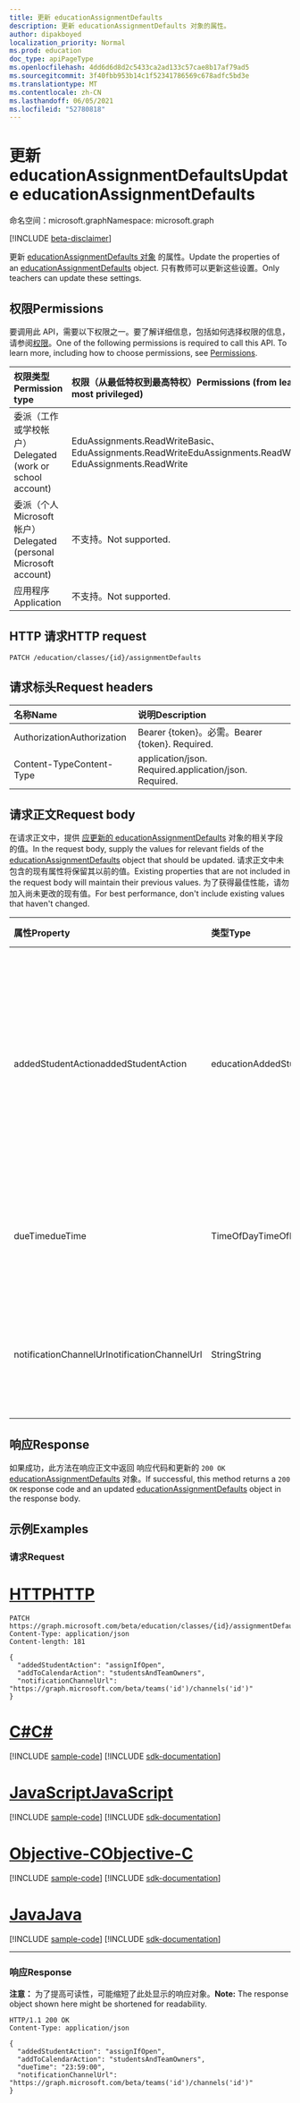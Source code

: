```yaml
---
title: 更新 educationAssignmentDefaults
description: 更新 educationAssignmentDefaults 对象的属性。
author: dipakboyed
localization_priority: Normal
ms.prod: education
doc_type: apiPageType
ms.openlocfilehash: 4dd6d6d8d2c5433ca2ad133c57cae8b17af79ad5
ms.sourcegitcommit: 3f40fbb953b14c1f52341786569c678adfc5bd3e
ms.translationtype: MT
ms.contentlocale: zh-CN
ms.lasthandoff: 06/05/2021
ms.locfileid: "52780818"
---
```

# <a name="update-educationassignmentdefaults"></a><span data-ttu-id="d5026-103">更新 educationAssignmentDefaults</span><span class="sxs-lookup"><span data-stu-id="d5026-103">Update educationAssignmentDefaults</span></span>
<span data-ttu-id="d5026-104">命名空间：microsoft.graph</span><span class="sxs-lookup"><span data-stu-id="d5026-104">Namespace: microsoft.graph</span></span>

[!INCLUDE [beta-disclaimer](../../includes/beta-disclaimer.md)]

<span data-ttu-id="d5026-105">更新 [educationAssignmentDefaults 对象](../resources/educationassignmentdefaults.md) 的属性。</span><span class="sxs-lookup"><span data-stu-id="d5026-105">Update the properties of an [educationAssignmentDefaults](../resources/educationassignmentdefaults.md) object.</span></span> <span data-ttu-id="d5026-106">只有教师可以更新这些设置。</span><span class="sxs-lookup"><span data-stu-id="d5026-106">Only teachers can update these settings.</span></span>

## <a name="permissions"></a><span data-ttu-id="d5026-107">权限</span><span class="sxs-lookup"><span data-stu-id="d5026-107">Permissions</span></span>
<span data-ttu-id="d5026-p102">要调用此 API，需要以下权限之一。要了解详细信息，包括如何选择权限的信息，请参阅[权限](/graph/permissions-reference)。</span><span class="sxs-lookup"><span data-stu-id="d5026-p102">One of the following permissions is required to call this API. To learn more, including how to choose permissions, see [Permissions](/graph/permissions-reference).</span></span>

|<span data-ttu-id="d5026-110">权限类型</span><span class="sxs-lookup"><span data-stu-id="d5026-110">Permission type</span></span>|<span data-ttu-id="d5026-111">权限（从最低特权到最高特权）</span><span class="sxs-lookup"><span data-stu-id="d5026-111">Permissions (from least to most privileged)</span></span>|
|:---|:---|
|<span data-ttu-id="d5026-112">委派（工作或学校帐户）</span><span class="sxs-lookup"><span data-stu-id="d5026-112">Delegated (work or school account)</span></span> |  <span data-ttu-id="d5026-113">EduAssignments.ReadWriteBasic、EduAssignments.ReadWrite</span><span class="sxs-lookup"><span data-stu-id="d5026-113">EduAssignments.ReadWriteBasic, EduAssignments.ReadWrite</span></span>  |
|<span data-ttu-id="d5026-114">委派（个人 Microsoft 帐户）</span><span class="sxs-lookup"><span data-stu-id="d5026-114">Delegated (personal Microsoft account)</span></span> |  <span data-ttu-id="d5026-115">不支持。</span><span class="sxs-lookup"><span data-stu-id="d5026-115">Not supported.</span></span>  |
|<span data-ttu-id="d5026-116">应用程序</span><span class="sxs-lookup"><span data-stu-id="d5026-116">Application</span></span> | <span data-ttu-id="d5026-117">不支持。</span><span class="sxs-lookup"><span data-stu-id="d5026-117">Not supported.</span></span> |

## <a name="http-request"></a><span data-ttu-id="d5026-118">HTTP 请求</span><span class="sxs-lookup"><span data-stu-id="d5026-118">HTTP request</span></span>

<!-- {
  "blockType": "ignored"
}
-->
``` http
PATCH /education/classes/{id}/assignmentDefaults
```

## <a name="request-headers"></a><span data-ttu-id="d5026-119">请求标头</span><span class="sxs-lookup"><span data-stu-id="d5026-119">Request headers</span></span>
|<span data-ttu-id="d5026-120">名称</span><span class="sxs-lookup"><span data-stu-id="d5026-120">Name</span></span>|<span data-ttu-id="d5026-121">说明</span><span class="sxs-lookup"><span data-stu-id="d5026-121">Description</span></span>|
|:---|:---|
|<span data-ttu-id="d5026-122">Authorization</span><span class="sxs-lookup"><span data-stu-id="d5026-122">Authorization</span></span>|<span data-ttu-id="d5026-p103">Bearer {token}。必需。</span><span class="sxs-lookup"><span data-stu-id="d5026-p103">Bearer {token}. Required.</span></span>|
|<span data-ttu-id="d5026-125">Content-Type</span><span class="sxs-lookup"><span data-stu-id="d5026-125">Content-Type</span></span>|<span data-ttu-id="d5026-p104">application/json. Required.</span><span class="sxs-lookup"><span data-stu-id="d5026-p104">application/json. Required.</span></span>|

## <a name="request-body"></a><span data-ttu-id="d5026-128">请求正文</span><span class="sxs-lookup"><span data-stu-id="d5026-128">Request body</span></span>
<span data-ttu-id="d5026-129">在请求正文中，提供 [应更新的 educationAssignmentDefaults](../resources/educationassignmentdefaults.md) 对象的相关字段的值。</span><span class="sxs-lookup"><span data-stu-id="d5026-129">In the request body, supply the values for relevant fields of the [educationAssignmentDefaults](../resources/educationassignmentdefaults.md) object that should be updated.</span></span> <span data-ttu-id="d5026-130">请求正文中未包含的现有属性将保留其以前的值。</span><span class="sxs-lookup"><span data-stu-id="d5026-130">Existing properties that are not included in the request body will maintain their previous values.</span></span> <span data-ttu-id="d5026-131">为了获得最佳性能，请勿加入尚未更改的现有值。</span><span class="sxs-lookup"><span data-stu-id="d5026-131">For best performance, don't include existing values that haven't changed.</span></span>

|<span data-ttu-id="d5026-132">属性</span><span class="sxs-lookup"><span data-stu-id="d5026-132">Property</span></span>|<span data-ttu-id="d5026-133">类型</span><span class="sxs-lookup"><span data-stu-id="d5026-133">Type</span></span>|<span data-ttu-id="d5026-134">说明</span><span class="sxs-lookup"><span data-stu-id="d5026-134">Description</span></span>|
|:---|:---|:---|
|<span data-ttu-id="d5026-135">addedStudentAction</span><span class="sxs-lookup"><span data-stu-id="d5026-135">addedStudentAction</span></span>|<span data-ttu-id="d5026-136">educationAddedStudentAction</span><span class="sxs-lookup"><span data-stu-id="d5026-136">educationAddedStudentAction</span></span>|<span data-ttu-id="d5026-137">用于处理作业发布后添加的学生的课堂级别默认行为。</span><span class="sxs-lookup"><span data-stu-id="d5026-137">Class-level default behavior for handling students who are added after the assignment is published.</span></span> <span data-ttu-id="d5026-138">可取值为：`none`、`assignIfOpen`。</span><span class="sxs-lookup"><span data-stu-id="d5026-138">Possible values are: `none`, `assignIfOpen`.</span></span> <span data-ttu-id="d5026-139">默认值为 `none`。</span><span class="sxs-lookup"><span data-stu-id="d5026-139">The default value is `none`.</span></span>|
|<span data-ttu-id="d5026-140">dueTime</span><span class="sxs-lookup"><span data-stu-id="d5026-140">dueTime</span></span>|<span data-ttu-id="d5026-141">TimeOfDay</span><span class="sxs-lookup"><span data-stu-id="d5026-141">TimeOfDay</span></span>|<span data-ttu-id="d5026-142">"到期时间"字段的类级别默认值。</span><span class="sxs-lookup"><span data-stu-id="d5026-142">Class-level default value for due time field.</span></span> <span data-ttu-id="d5026-143">默认值为 `23:59:00`</span><span class="sxs-lookup"><span data-stu-id="d5026-143">Default value is `23:59:00`</span></span>|
|<span data-ttu-id="d5026-144">notificationChannelUrl</span><span class="sxs-lookup"><span data-stu-id="d5026-144">notificationChannelUrl</span></span>|<span data-ttu-id="d5026-145">String</span><span class="sxs-lookup"><span data-stu-id="d5026-145">String</span></span>|<span data-ttu-id="d5026-146">默认Teams通知将发送到的频道。</span><span class="sxs-lookup"><span data-stu-id="d5026-146">Default Teams channel to which notifications will be sent.</span></span> <span data-ttu-id="d5026-147">默认值为 `null`。</span><span class="sxs-lookup"><span data-stu-id="d5026-147">Default value is `null`.</span></span>|



## <a name="response"></a><span data-ttu-id="d5026-148">响应</span><span class="sxs-lookup"><span data-stu-id="d5026-148">Response</span></span>

<span data-ttu-id="d5026-149">如果成功，此方法在响应正文中返回 响应代码和更新的 `200 OK` [educationAssignmentDefaults](../resources/educationassignmentdefaults.md) 对象。</span><span class="sxs-lookup"><span data-stu-id="d5026-149">If successful, this method returns a `200 OK` response code and an updated [educationAssignmentDefaults](../resources/educationassignmentdefaults.md) object in the response body.</span></span>

## <a name="examples"></a><span data-ttu-id="d5026-150">示例</span><span class="sxs-lookup"><span data-stu-id="d5026-150">Examples</span></span>

### <a name="request"></a><span data-ttu-id="d5026-151">请求</span><span class="sxs-lookup"><span data-stu-id="d5026-151">Request</span></span>

# <a name="http"></a>[<span data-ttu-id="d5026-152">HTTP</span><span class="sxs-lookup"><span data-stu-id="d5026-152">HTTP</span></span>](#tab/http)
<!-- {
  "blockType": "request",
  "name": "update_educationassignmentdefaults"
}
-->
``` http
PATCH https://graph.microsoft.com/beta/education/classes/{id}/assignmentDefaults
Content-Type: application/json
Content-length: 181

{
  "addedStudentAction": "assignIfOpen",
  "addToCalendarAction": "studentsAndTeamOwners",
  "notificationChannelUrl": "https://graph.microsoft.com/beta/teams('id')/channels('id')"
}
```
# <a name="c"></a>[<span data-ttu-id="d5026-153">C#</span><span class="sxs-lookup"><span data-stu-id="d5026-153">C#</span></span>](#tab/csharp)
[!INCLUDE [sample-code](../includes/snippets/csharp/update-educationassignmentdefaults-csharp-snippets.md)]
[!INCLUDE [sdk-documentation](../includes/snippets/snippets-sdk-documentation-link.md)]

# <a name="javascript"></a>[<span data-ttu-id="d5026-154">JavaScript</span><span class="sxs-lookup"><span data-stu-id="d5026-154">JavaScript</span></span>](#tab/javascript)
[!INCLUDE [sample-code](../includes/snippets/javascript/update-educationassignmentdefaults-javascript-snippets.md)]
[!INCLUDE [sdk-documentation](../includes/snippets/snippets-sdk-documentation-link.md)]

# <a name="objective-c"></a>[<span data-ttu-id="d5026-155">Objective-C</span><span class="sxs-lookup"><span data-stu-id="d5026-155">Objective-C</span></span>](#tab/objc)
[!INCLUDE [sample-code](../includes/snippets/objc/update-educationassignmentdefaults-objc-snippets.md)]
[!INCLUDE [sdk-documentation](../includes/snippets/snippets-sdk-documentation-link.md)]

# <a name="java"></a>[<span data-ttu-id="d5026-156">Java</span><span class="sxs-lookup"><span data-stu-id="d5026-156">Java</span></span>](#tab/java)
[!INCLUDE [sample-code](../includes/snippets/java/update-educationassignmentdefaults-java-snippets.md)]
[!INCLUDE [sdk-documentation](../includes/snippets/snippets-sdk-documentation-link.md)]

---



### <a name="response"></a><span data-ttu-id="d5026-157">响应</span><span class="sxs-lookup"><span data-stu-id="d5026-157">Response</span></span>
<span data-ttu-id="d5026-158">**注意：** 为了提高可读性，可能缩短了此处显示的响应对象。</span><span class="sxs-lookup"><span data-stu-id="d5026-158">**Note:** The response object shown here might be shortened for readability.</span></span>
<!-- {
  "blockType": "response",
  "truncated": true,
  "@odata.type": "microsoft.graph.educationAssignmentDefaults"
}
-->
``` http
HTTP/1.1 200 OK
Content-Type: application/json

{
  "addedStudentAction": "assignIfOpen",
  "addToCalendarAction": "studentsAndTeamOwners",
  "dueTime": "23:59:00",
  "notificationChannelUrl": "https://graph.microsoft.com/beta/teams('id')/channels('id')"
}
```

